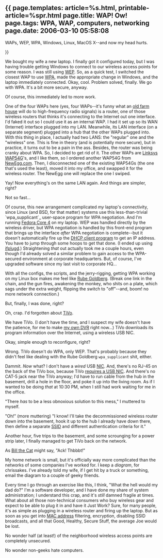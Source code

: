 {{
page.templates: article=%s.html, printable-article=%spr.html
page.title: WAP! Ow!
page.tags: WPA, WAP, computers, networking
page.date: 2006-03-10 05:58:08
---
WAPs, WEP, WPA, Windows, Linux, MacOS X--and now my head hurts.





}}

We bought my wife a new laptop. I finally got it configured today,
but I was having trouble getting Windows to connect to our wireless
access points for some reason. I was still using
[WEP][]. So, as a quick test, I
switched the closest WAP to use
[WPA][],
made the appropriate change in Windows, and the laptop immediately
connected. Okay, cool. Problem solved, finally. We go with WPA.
It's a bit more secure, anyway.

Of course, this immediately led to more work.

One of the four WAPs here (yes, four WAPs--it's funny what an
[old farm house][] will do to high-frequency radio
signals) is a router, one of those wireless routers that thinks
it's connecting to the Internet out one interface. I'd faked it out
so I could use it as an internal WAP. I had it set up so its WAN
(Internet) interface plugged into my LAN. Meanwhile, its LAN
interface (on a separate segment) plugged into a hub that the other
WAPs plugged into. With this thing in place, I actually had two
LANS: the "regular" one and the "wireless" one. This is fine in
theory (and is potentially more secure), but in practice, it turns
out to be a pain in the ass. Besides, the router was being cranky
about WPA. So, I decided to get rid of it. The other WAPs are
[Linksys WAP54G][]'s,
and I like them, so I ordered another WAP54G from
[NewEgg.com][]. Then, I disconnected one of
the existing WAP54Gs (the one that's used the least), moved it into
my office, and swapped it for the wireless router. The NewEgg one
will replace the one I swiped.

Yay! Now everything's on the same LAN again. And things are
simpler, right?

Not so fast...

Of course, this new arrangement complicated *my* laptop's
connectivity, since Linux (and BSD, for that matter) systems use
this less-than-trivial \`wpa\_supplicant\`\_ user-space program for
WPA negotiation. And I'm running
[Fedora Core 4][] on my laptop. WEP was
handled directly by the wireless driver, but WPA negotiation is
handled by this front-end program that brings up the interface
*after* WPA negotiation is complete--but it doesn't automatically
fire up the
[DHCP client program][]
to get an IP address. You have to jump through some hoops to get
that done. (I ended up using
[ifplugd][].)
Straightening *that* out actually took me a couple hours, even
though I'd already solved a similar problem to gain access to the
WPA-secured environment at corporate headquarters. But, of course,
I've upgraded software since my last visit to corporate HQ...

With all the configs, the scripts, and the jerry-rigging, getting
WPA working on my Linux box makes me feel like
[Rube Goldberg][].
(Break one link in the chain, and the gun fires, awakening the
monkey, who shits on a plate, which sags under the extra weight,
flipping the switch to "off"--and, boom! no more network
connection.)

But, finally, I was done, right?

Oh, crap. I'd forgotten about [TiVo][].

We have TiVo. (I don't have the time, and I suspect my wife doesn't
have the patience, for me to make
[my own DVR][] right now...) TiVo downloads
its program information over the Internet, using a wireless USB
NIC.

Okay, simple enough to reconfigure, right?

Wrong. TiVo doesn't do WPA, only WEP. That's probably because they
didn't feel like dealing with the Rube Goldberg `wpa_supplicant`
shit, either.

Dammit. *Now* what? I don't have a *wired* USB
[NIC][]. And,
there's no RJ-45 on the back of the TiVo box, because TiVo
[requires a USB NIC][].
And there's no CAT-5 jack near the TiVo anyway; I'd have to run
cable from the hub in the basement, drill a hole in the floor, and
poke it up into the living room. As if I wanted to be doing *that*
at 10:30 PM, when I still had work waiting for me in the office.

"There *has* to be a less obnoxious solution to this mess," I
muttered to myself.

"Oh!" (more muttering) "I know! I'll take the decommissioned
wireless router down into the basement, hook it up to the hub I
already have down there, then define a separate
[SSID][]
and different authentication criteria for it."

Another hour, five trips to the basement, and some scrounging for a
power strip later, I finally managed to get TiVo back on the
network.

As [Bill the Cat][] might
say, "Ack! Thbbbt!"

My home network is small, but it's officially way more complicated
than the networks of some companies I've worked for. I keep a
*diagram*, for chrissakes. I've already told my wife, if I get hit
by a truck or something, email the diagram to a couple of geeky
friends.

Every time I go through an exercise like this, I think, "What the
hell would my dad do?" I'm a software developer, and I have done my
share of system administration; I understand this crap, and it's
*still* damned fragile at times. What about all those non-technical
consumers who buy wireless gear and expect to be able to plug it in
and have it Just Work? Sure, for many people, it's as simple as
plugging in a wireless router and firing up the laptop. But as soon
as you get into
[MAC address][] filtering,
encryption, disabling SSID broadcasts, and all that Good, Healthy,
Secure Stuff, the average Joe would be lost.

No wonder half (at least!) of the neighborhood wireless access
points are completely unsecured.

No wonder non-geeks hate computers.




[WEP]: http://en.wikipedia.org/wiki/WEP
[WPA]: http://www.wi-fiplanet.com/tutorials/article.php/2148721
[old farm house]: /about/house/
[Linksys WAP54G]: http://reviews-zdnet.com.com/Linksys_WAP54G_Wireless_G_access_point/4505-3265_16-20796892.html
[NewEgg.com]: http://www.newegg.com/
[Fedora Core 4]: http://fedora.redhat.com/
[DHCP client program]: http://linux.about.com/library/cmd/blcmdl8_dhclient.htm
[ifplugd]: http://www.stud.uni-hamburg.de/~lennart/projects/ifplugd/
[Rube Goldberg]: http://www.rubegoldberg.com/html/pencil_sharpener.htm
[TiVo]: http://www.tivo.com/
[my own DVR]: http://www.mythtv.org/
[NIC]: http://www.sharpened.net/glossary/definition.php?nic
[requires a USB NIC]: http://customersupport.tivo.com/knowbase/root/public/tv2006.htm
[SSID]: http://compnetworking.about.com/cs/wireless/g/bldef_ssid.htm
[Bill the Cat]: http://en.wikipedia.org/wiki/Bill_the_Cat
[MAC address]: http://en.wikipedia.org/wiki/MAC_address
